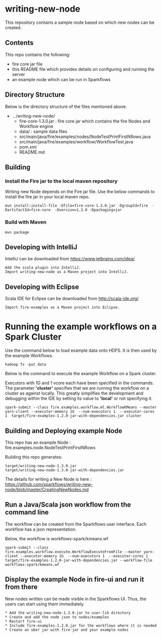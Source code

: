 # writing-new-node

This repository contains a sample node based on which new nodes can be created.

## Contents

This repo contains the following:

* fire core jar file
* this README file which provides details on configuring and running the server
* an example node which can be run in Sparkflows

## Directory Structure

Below is the directory structure of the files mentioned above.

* .../writing-new-node/
	* fire-core-1.3.0.jar : fire core jar which contains the fire Nodes and Workflow engine
	* data/ : sample data files
	* src/main/java/fire/examples/nodes/NodeTestPrintFirstNRows.java
	* src/main/java/fire/examples/workflow/WorkflowTest.java
	* pom.xml
	* README.md

## Building

### Install the Fire jar to the local maven repository

Writing new Node depends on the Fire jar file. Use the below commands to install the fire jar in your local maven repo.

    mvn install:install-file -Dfile=fire-core-1.3.0.jar -DgroupId=fire  -DartifactId=fire-core  -Dversion=1.3.0 -Dpackaging=jar
    
### Build with Maven

    mvn package
    
## Developing with IntelliJ

IntelliJ can be downloaded from https://www.jetbrains.com/idea/

    Add the scala plugin into IntelliJ.
    Import writing-new-node as a Maven project into IntelliJ.

## Developing with Eclipse

Scala IDE for Eclipse can be downloaded from http://scala-ide.org/

    Import fire-examples as a Maven project into Eclipse.

# Running the example workflows on a Spark Cluster

Use the command below to load example data onto HDFS. It is then used by the example Workflows.

	hadoop fs -put data

Below is the command to execute the example Workflow on a Spark cluster. 

Executors with 1G and 1 vcore each have been specified in the commands. The parameter **'cluster'** specifies that we are running the workflow on a cluster as against locally. This greatly simplifies the development and debugging within the IDE by setting its value to **'local'** or not specifying it.

	spark-submit --class fire.examples.workflow.ml.WorkflowKMeans --master yarn-client --executor-memory 1G  --num-executors 1  --executor-cores 1  target/fire-examples-1.2.0-jar-with-dependencies.jar cluster


## Building and Deploying example Node

This repo has an example Node : fire.examples.node.NodeTestPrintFirstNRows

Building this repo generates:

	target/writing-new-node-1.3.0.jar
	target/writing-new-node-1.3.0-jar-with-dependencies.jar

The details for writing a New Node is here : https://github.com/sparkflows/writing-new-node/blob/master/CreatingNewNodes.md

## Run a Java/Scala json workflow from the command line

The workflow can be created from the Sparkflows user interface. Each workflow has a json representation.

Below, the workflow is workflows-spark/kmeans.wf

	spark-submit --class fire.examples.workflow.execute.WorkflowExecuteFromFile --master yarn-client --executor-memory 1G  --num-executors 1  --executor-cores 1  target/fire-examples-1.2.0-jar-with-dependencies.jar --workflow-file workflows-spark/kmeans.wf

	
## Display the example Node in fire-ui and run it from there

New nodes written can be made visible in the Sparkflows UI. Thus, the users can start using them immediately.

	* Add the writing-new-node-1.3.0.jar to user-lib directory
	* Create and add the node json to nodes/examples
	* Restart fire-ui
	* Include fire-examples-1.2.0.jar for the workflows where it is needed
	* Create an uber jar with fire-jar and your example nodes

	


